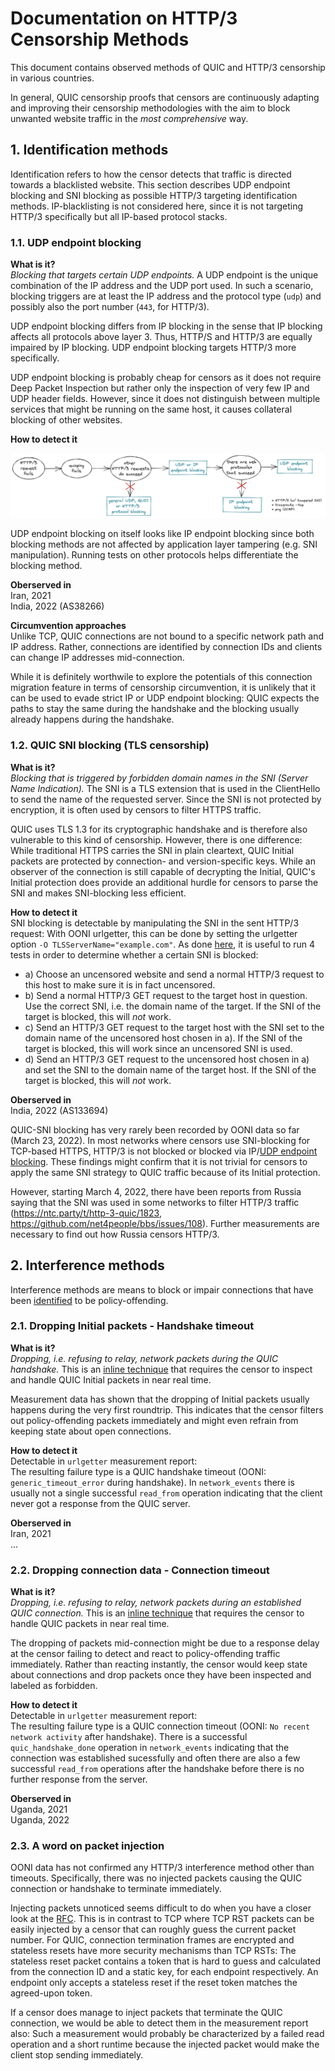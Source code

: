 # Documentation on HTTP/3 Censorship Methods

This document contains observed methods of QUIC and HTTP/3 censorship in various countries.

In general, QUIC censorship proofs that censors are continuously adapting and improving their censorship methodologies with the aim to block unwanted website traffic in the *most comprehensive* way. 

## 1. Identification methods
Identification refers to how the censor detects that traffic is directed towards a blacklisted website. This section describes UDP endpoint blocking and SNI blocking as possible HTTP/3 targeting identification methods. IP-blacklisting is not considered here, since it is not targeting HTTP/3 specifically but all IP-based protocol stacks.


### 1.1. UDP endpoint blocking

**What is it?** <br/>
*Blocking that targets certain UDP endpoints.* A UDP endpoint is the unique combination of the IP address and the UDP port used. 
In such a scenario, blocking triggers are at least the IP address and the protocol type (`udp`) and possibly also the 
port number (`443`, for HTTP/3).

UDP endpoint blocking differs from IP blocking in the sense that IP blocking affects all protocols above layer 3. Thus, HTTP/S and HTTP/3 are equally impaired by IP blocking. UDP endpoint blocking targets HTTP/3 more specifically.

UDP endpoint blocking is probably cheap for censors as it does not require Deep Packet Inspection but rather only the inspection of very few IP and UDP header fields. However, since it does not distinguish between multiple services that might be running on the same host, it causes collateral blocking of other websites.

**How to detect it**<br/>

<img src="images/detect_udp_endpoint_blocking_quer.png" alt="decision tree udp endpoint blocking"/>

UDP endpoint blocking on itself looks like IP endpoint blocking since both blocking methods are not affected by application layer tampering (e.g. SNI manipulation). Running tests on other protocols helps differentiate the blocking method. <br/>

**Oberserved in**<br/>
Iran, 2021 <br/>
India, 2022 (AS38266)

**Circumvention approaches**<br/>
Unlike TCP, QUIC connections are not bound to a specific network path and IP address. Rather, connections are identified by connection IDs and clients can change IP addresses mid-connection. 

While it is definitely worthwile to explore the potentials of this connection migration feature in terms of censorship circumvention, it is unlikely that it can be used to evade strict IP or UDP endpoint blocking: QUIC expects the paths to stay the same during the handshake and the blocking usually already happens during the handshake.

### 1.2. QUIC SNI blocking (TLS censorship)

**What is it?**</br>
*Blocking that is triggered by forbidden domain names in the SNI (Server Name Indication).* The SNI is a TLS extension that is used in the ClientHello to send the name of the requested server. Since the SNI is not protected by encryption, it is often used by censors to filter HTTPS traffic. 

QUIC uses TLS 1.3 for its cryptographic handshake and is therefore also vulnerable to this kind of censorship. However, there is one difference: While traditional HTTPS carries the SNI in plain cleartext, QUIC Initial packets are protected by connection- and version-specific keys. While an observer of the connection is still capable of decrypting the Initial, QUIC's Initial protection does provide an additional hurdle for censors to parse the SNI and makes SNI-blocking less efficient. 

**How to detect it**<br/>
SNI blocking is detectable by manipulating the SNI in the sent HTTP/3 request: With OONI urlgetter, this can be done by setting the urlgetter option ```-O TLSServerName="example.com"```.
As done [here](https://ooni.org/post/2020-tls-blocking-india/), it is useful to run 4 tests in order to determine whether a certain SNI is blocked:
* a) Choose an uncensored website and send a normal HTTP/3 request to this host to make sure it is in fact uncensored.
* b) Send a normal HTTP/3 GET request to the target host in question. Use the correct SNI, i.e. the domain name of the target. If the SNI of the target is blocked, this will *not* work.
* c) Send an HTTP/3 GET request to the target host with the SNI set to the domain name of the uncensored host chosen in a). If the SNI of the target is blocked, this will work since an uncensored SNI is used.
* d) Send an HTTP/3 GET request to the uncensored host chosen in a) and set the SNI to the domain name of the target host. If the SNI of the target is blocked, this will *not* work.


**Oberserved in**<br/>
India, 2022 (AS133694) <br/>

QUIC-SNI blocking has very rarely been recorded by OONI data so far (March 23, 2022). In most networks where censors use SNI-blocking for TCP-based HTTPS, HTTP/3 is not blocked or blocked via IP/[UDP endpoint blocking](#11-udp-endpoint-blocking). These findings might confirm that it is not trivial for censors to apply the same SNI strategy to QUIC traffic because of its Initial protection.

However, starting March 4, 2022, there have been reports from Russia saying that the SNI was used in some networks to filter HTTP/3 traffic (https://ntc.party/t/http-3-quic/1823, https://github.com/net4people/bbs/issues/108). Further measurements are necessary to find out how Russia censors HTTP/3.


## 2. Interference methods
Interference methods are means to block or impair connections that have been [identified](#1-identification-methods) to be policy-offending.

### 2.1. Dropping Initial packets - Handshake timeout
**What is it?**</br>
*Dropping, i.e. refusing to relay, network packets during the QUIC handshake.*
This is an [inline technique](https://datatracker.ietf.org/doc/html/draft-irtf-pearg-censorship-05#section-5.2.2) that requires the censor to inspect and handle QUIC Initial packets in near real time.

Measurement data has shown that the dropping of Initial packets usually happens during the very first roundtrip. This indicates that the censor filters out policy-offending packets immediately and might even refrain from keeping state about open connections.

**How to detect it**<br/>
Detectable in ```urlgetter``` measurement report: <br/>
The resulting failure type is a QUIC handshake timeout (OONI: ```generic_timeout_error``` during handshake). In ```network_events``` there is usually not a single successful ```read_from``` operation indicating that the client never got a response from the QUIC server.

**Oberserved in**<br/>
Iran, 2021 <br/>
...


### 2.2. Dropping connection data - Connection timeout
**What is it?**</br>
*Dropping, i.e. refusing to relay, network packets during an established QUIC connection.*
This is an [inline technique](https://datatracker.ietf.org/doc/html/draft-irtf-pearg-censorship-05#section-5.2.2) that requires the censor to handle QUIC packets in near real time.

The dropping of packets mid-connection might be due to a response delay at the censor failing to detect and react to policy-offending traffic immediately. Rather than reacting instantly, the censor would keep state about connections and drop packets once they have been inspected and labeled as forbidden.

**How to detect it**<br/>
Detectable in ```urlgetter``` measurement report: <br/>
The resulting failure type is a QUIC connection timeout (OONI: ```No recent network activity``` after handshake). There is a successful ```quic_handshake_done``` operation in ```network_events``` indicating that the connection was established sucessfully and often there are also a few successful ```read_from``` operations after the handshake before there is no further response from the server.

**Oberserved in**<br/>
Uganda, 2021 <br/>
Uganda, 2022

### 2.3. A word on packet injection
OONI data has not confirmed any HTTP/3 interference method other than timeouts. Specifically, there was no injected packets causing the QUIC connection or handshake to terminate immediately. 

Injecting packets unnoticed seems difficult to do when you have a closer look at the [RFC](). This is in contrast to TCP where TCP RST packets can be easily injected by a censor that can roughly guess the current packet number. For QUIC, connection termination frames are encrypted and stateless resets have more security mechanisms than TCP RSTs: The stateless reset packet contains a token that is hard to guess and calculated from the connection ID and a static key, for each endpoint respectively. An endpoint only accepts a stateless reset if the reset token matches the agreed-upon token.

If a censor does manage to inject packets that terminate the QUIC connection, we would be able to detect them in the measurement report also: Such a measurement would probably be characterized by a failed read operation and a short runtime because the injected packet would make the client stop sending immediately.